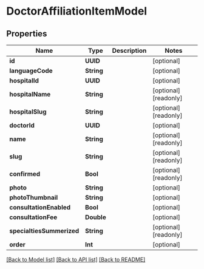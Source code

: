# DoctorAffiliationItemModel

## Properties
Name | Type | Description | Notes
------------ | ------------- | ------------- | -------------
**id** | **UUID** |  | [optional] 
**languageCode** | **String** |  | [optional] 
**hospitalId** | **UUID** |  | [optional] 
**hospitalName** | **String** |  | [optional] [readonly] 
**hospitalSlug** | **String** |  | [optional] [readonly] 
**doctorId** | **UUID** |  | [optional] 
**name** | **String** |  | [optional] [readonly] 
**slug** | **String** |  | [optional] [readonly] 
**confirmed** | **Bool** |  | [optional] [readonly] 
**photo** | **String** |  | [optional] 
**photoThumbnail** | **String** |  | [optional] 
**consultationEnabled** | **Bool** |  | [optional] 
**consultationFee** | **Double** |  | [optional] 
**specialtiesSummerized** | **String** |  | [optional] [readonly] 
**order** | **Int** |  | [optional] 

[[Back to Model list]](../README.md#documentation-for-models) [[Back to API list]](../README.md#documentation-for-api-endpoints) [[Back to README]](../README.md)


